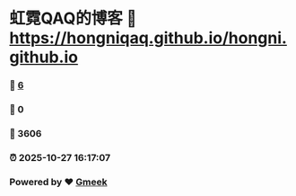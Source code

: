 # 虹霓QAQ的博客 :link: https://hongniqaq.github.io/hongni.github.io 
### :page_facing_up: [6](https://hongniqaq.github.io/hongni.github.io/tag.html) 
### :speech_balloon: 0 
### :hibiscus: 3606 
### :alarm_clock: 2025-10-27 16:17:07 
### Powered by :heart: [Gmeek](https://github.com/Meekdai/Gmeek)
